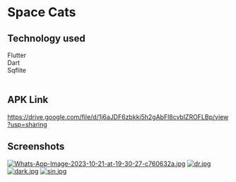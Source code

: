 # Space Cats



## Technology used
Flutter <br>
Dart <br>
Sqflite<br><br><be>
## APK Link
https://drive.google.com/file/d/1j6aJDF6zbkki5h2gAbFl8cvblZROFLBp/view?usp=sharing
## Screenshots
[![Whats-App-Image-2023-10-21-at-19-30-27-c760632a.jpg](https://i.postimg.cc/0jnh59kc/Whats-App-Image-2023-10-21-at-19-30-27-c760632a.jpg)](https://postimg.cc/K3K0JSgM)
[![dr.jpg](https://i.postimg.cc/rFyvnRjb/dr.jpg)](https://postimg.cc/HjKZjxf4)
[![dark.jpg](https://i.postimg.cc/pX03gV1d/dark.jpg)](https://postimg.cc/bst6nPPX)
[![sin.jpg](https://i.postimg.cc/zDFsFFCK/sin.jpg)](https://postimg.cc/XXX1VFDY)





